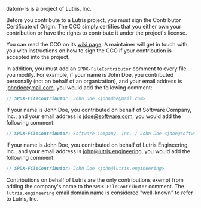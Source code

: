 <!-- SPDX-FileCopyrightText: 2022 Lutris, Inc -->
<!-- SPDX-License-Identifier: BlueOak-1.0.0 OR BSD-2-Clause-Patent -->
<!-- SPDX-FileContributor: Piper McCorkle <piper@lutris.engineering> -->

datom-rs is a project of Lutris, Inc.

Before you contribute to a Lutris project, you must sign the
Contributor Certificate of Origin. The CCO simply certifies that you
either own your contribution or have the rights to contribute it under
the project's license.

You can read the CCO on its [wiki page](https://wiki.lutris.engineering/wiki/Contributor_Certificate_of_Origin).
A maintainer will get in touch with you with instructions on how to sign
the CCO if your contribution is accepted into the project.

In addition, you must add an `SPDX-FileContributor` comment to every
file you modify. For example, if your name is John Doe, you contributed
personally (not on behalf of an organization), and your email address is
johndoe@mail.com, you would add the following comment:

```rs
// SPDX-FileContributor: John Doe <johndoe@mail.com>
```

If your name is John Doe, you contributed on behalf of Software Company,
Inc., and your email address is jdoe@software.com, you would add the
following comment:

```rs
// SPDX-FileContributor: Software Company, Inc. / John Doe <jdoe@software.com>
```

If your name is John Doe, you contributed on behalf of Lutris
Engineering, Inc., and your email address is john@lutris.engineering,
you would add the following comment:

```rs
// SPDX-FileContributor: John Doe <john@lutris.engineering>
```

Contributions on behalf of Lutris are the only contributions
exempt from adding the company's name to the `SPDX-FileContributor`
comment. The `lutris.engineering` email domain name is considered
"well-known" to refer to Lutris, Inc.
